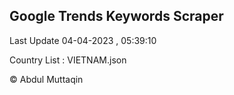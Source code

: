

## Google Trends Keywords Scraper 
 
Last Update 04-04-2023 , 05:39:10

Country List :
VIETNAM.json



© Abdul Muttaqin 
